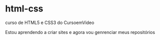 # html-css
 curso de HTML5 e CSS3 do CursoemVideo

Estou aprendendo a criar sites e agora vou genrenciar meus repositórios